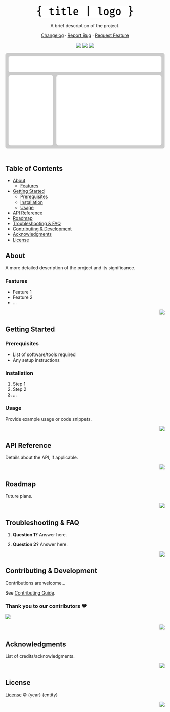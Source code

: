 <a name="readme-top"></a>

<br/>
<br/>

<div align="center">

<p>
  <!-- Project Title or Logo -->
  <img src="https://github.com/phi-school/project-templates/blob/main/readme/.github/images/title-or-logo.svg" width="300">
  <!-- <h1>title</h1> -->
</p>

<p>
  A brief description of the project.
</p>

<!-- Quick Project Links -->

[Changelog][changelog-link] · [Report Bug][github-issues-link] · [Request Feature][github-issues-link]

<!-- Shield Group -->

[![][npm-shield]][npm-link]
[![][example-shield]][example-link]
[![][example-shield]][example-link]

<!-- Project Image -->

<img src="https://github.com/phi-school/project-templates/blob/main/readme/.github/images/app-image.svg" width="700">

</div>

<br/>

## Table of Contents

- [About](#about)
  - [Features](#features)
- [Getting Started](#getting-started)
  - [Prerequisites](#prerequisites)
  - [Installation](#installation)
  - [Usage](#usage)
- [API Reference](#api-reference)
- [Roadmap](#roadmap)
- [Troubleshooting & FAQ](#troubleshooting--faq)
- [Contributing & Development](#contributing--development)
- [Acknowledgments](#acknowledgments)
- [License](#license)

## About

A more detailed description of the project and its significance.

### Features

- Feature 1
- Feature 2
- ...

<div align="right">
  
[![][back-to-top]](#readme-top)

</div>

## Getting Started

### Prerequisites

- List of software/tools required
- Any setup instructions

### Installation

1. Step 1
2. Step 2
3. ...

### Usage

Provide example usage or code snippets.

<div align="right">
  
[![][back-to-top]](#readme-top)

</div>

## API Reference

Details about the API, if applicable.

<div align="right">
  
[![][back-to-top]](#readme-top)

</div>

## Roadmap

Future plans.

<div align="right">
  
[![][back-to-top]](#readme-top)

</div>

## Troubleshooting & FAQ

1. **Question 1?**
   Answer here.

2. **Question 2?**
   Answer here.

<div align="right">
  
[![][back-to-top]](#readme-top)

</div>

## Contributing & Development

Contributions are welcome...

See [Contributing Guide][contributing-guide].

### Thank you to our contributors ❤️

[![][contributors-contrib]][contributors-link]

<div align="right">
  
[![][back-to-top]](#readme-top)

</div>

## Acknowledgments

List of credits/acknowledgments.

<div align="right">
  
[![][back-to-top]](#readme-top)

</div>

## License

<!-- TODO Replace `{year}` and `{entity}` with appropriate values. -->

[License][license] © {year} {entity}

<div align="right">
  
[![][back-to-top]](#readme-top)

</div>

<!-- Link Group -->

<!-- TODO Replace `{TODO:user}`, `{TODO:repo}`, and `{TODO:complete-link}` templates with the appropriate values. -->

[back-to-top]: https://img.shields.io/badge/-⇧_Back_To_Top-black?style=flat-square
[changelog-link]: ./CHAGNELOG.md
[codespaces-link]: https://codespaces.new/{TODO:user}/{TODO:repo}
[codespaces-shield]: https://github.com/codespaces/badge.svg
[contributing-guide]: ./CONTRIBUTING.md
[contributors-contrib]: https://contrib.rocks/image?repo={TODO:user}/{TODO:repo}
[contributors-link]: https://github.com/{TODO:user}/{TODO:repo}/graphs/contributors
[example-link]: https://example.com
[example-shield]: https://img.shields.io/badge/-example%20shield-black?style=for-the-badge
[github-action-release-shield]: https://img.shields.io/github/actions/workflow/status/{TODO:user}/{TODO:repo}/{TODO:complete-link}
[github-action-test-link]: https://github.com/actions/workflows/{TODO:user}/{TODO:repo}/{TODO:complete-link}
[github-issues-link]: https://github.com/{TODO:user}/{TODO:repo}/{TODO:complete-link}
[license]: ./LICENSE
[npm-link]: https://www.npmjs.com/package/{TODO:user}/{TODO:repo}
[npm-shield]: https://img.shields.io/npm/v/{TODO:user}/{TODO:repo}?color=black&style=for-the-badge
